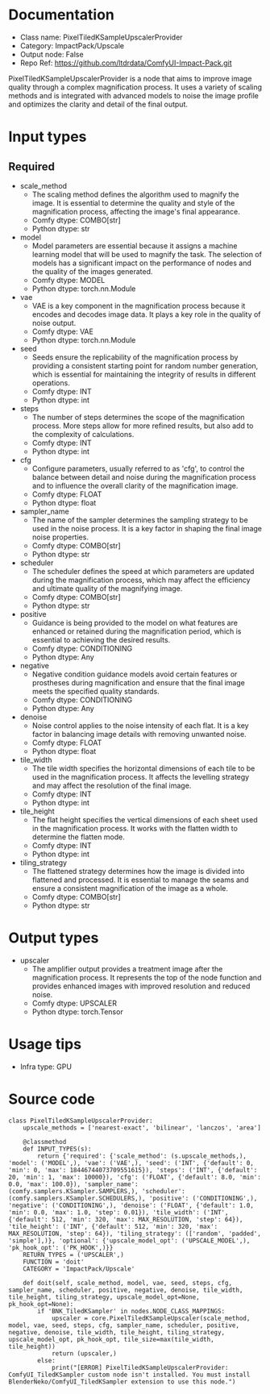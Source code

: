 # Documentation
- Class name: PixelTiledKSampleUpscalerProvider
- Category: ImpactPack/Upscale
- Output node: False
- Repo Ref: https://github.com/ltdrdata/ComfyUI-Impact-Pack.git

PixelTiledKSampleUpscalerProvider is a node that aims to improve image quality through a complex magnification process. It uses a variety of scaling methods and is integrated with advanced models to noise the image profile and optimizes the clarity and detail of the final output.

# Input types
## Required
- scale_method
    - The scaling method defines the algorithm used to magnify the image. It is essential to determine the quality and style of the magnification process, affecting the image's final appearance.
    - Comfy dtype: COMBO[str]
    - Python dtype: str
- model
    - Model parameters are essential because it assigns a machine learning model that will be used to magnify the task. The selection of models has a significant impact on the performance of nodes and the quality of the images generated.
    - Comfy dtype: MODEL
    - Python dtype: torch.nn.Module
- vae
    - VAE is a key component in the magnification process because it encodes and decodes image data. It plays a key role in the quality of noise output.
    - Comfy dtype: VAE
    - Python dtype: torch.nn.Module
- seed
    - Seeds ensure the replicability of the magnification process by providing a consistent starting point for random number generation, which is essential for maintaining the integrity of results in different operations.
    - Comfy dtype: INT
    - Python dtype: int
- steps
    - The number of steps determines the scope of the magnification process. More steps allow for more refined results, but also add to the complexity of calculations.
    - Comfy dtype: INT
    - Python dtype: int
- cfg
    - Configure parameters, usually referred to as 'cfg', to control the balance between detail and noise during the magnification process and to influence the overall clarity of the magnification image.
    - Comfy dtype: FLOAT
    - Python dtype: float
- sampler_name
    - The name of the sampler determines the sampling strategy to be used in the noise process. It is a key factor in shaping the final image noise properties.
    - Comfy dtype: COMBO[str]
    - Python dtype: str
- scheduler
    - The scheduler defines the speed at which parameters are updated during the magnification process, which may affect the efficiency and ultimate quality of the magnifying image.
    - Comfy dtype: COMBO[str]
    - Python dtype: str
- positive
    - Guidance is being provided to the model on what features are enhanced or retained during the magnification period, which is essential to achieving the desired results.
    - Comfy dtype: CONDITIONING
    - Python dtype: Any
- negative
    - Negative condition guidance models avoid certain features or prostheses during magnification and ensure that the final image meets the specified quality standards.
    - Comfy dtype: CONDITIONING
    - Python dtype: Any
- denoise
    - Noise control applies to the noise intensity of each flat. It is a key factor in balancing image details with removing unwanted noise.
    - Comfy dtype: FLOAT
    - Python dtype: float
- tile_width
    - The tile width specifies the horizontal dimensions of each tile to be used in the magnification process. It affects the levelling strategy and may affect the resolution of the final image.
    - Comfy dtype: INT
    - Python dtype: int
- tile_height
    - The flat height specifies the vertical dimensions of each sheet used in the magnification process. It works with the flatten width to determine the flatten mode.
    - Comfy dtype: INT
    - Python dtype: int
- tiling_strategy
    - The flattened strategy determines how the image is divided into flattened and processed. It is essential to manage the seams and ensure a consistent magnification of the image as a whole.
    - Comfy dtype: COMBO[str]
    - Python dtype: str

# Output types
- upscaler
    - The amplifier output provides a treatment image after the magnification process. It represents the top of the node function and provides enhanced images with improved resolution and reduced noise.
    - Comfy dtype: UPSCALER
    - Python dtype: torch.Tensor

# Usage tips
- Infra type: GPU

# Source code
```
class PixelTiledKSampleUpscalerProvider:
    upscale_methods = ['nearest-exact', 'bilinear', 'lanczos', 'area']

    @classmethod
    def INPUT_TYPES(s):
        return {'required': {'scale_method': (s.upscale_methods,), 'model': ('MODEL',), 'vae': ('VAE',), 'seed': ('INT', {'default': 0, 'min': 0, 'max': 18446744073709551615}), 'steps': ('INT', {'default': 20, 'min': 1, 'max': 10000}), 'cfg': ('FLOAT', {'default': 8.0, 'min': 0.0, 'max': 100.0}), 'sampler_name': (comfy.samplers.KSampler.SAMPLERS,), 'scheduler': (comfy.samplers.KSampler.SCHEDULERS,), 'positive': ('CONDITIONING',), 'negative': ('CONDITIONING',), 'denoise': ('FLOAT', {'default': 1.0, 'min': 0.0, 'max': 1.0, 'step': 0.01}), 'tile_width': ('INT', {'default': 512, 'min': 320, 'max': MAX_RESOLUTION, 'step': 64}), 'tile_height': ('INT', {'default': 512, 'min': 320, 'max': MAX_RESOLUTION, 'step': 64}), 'tiling_strategy': (['random', 'padded', 'simple'],)}, 'optional': {'upscale_model_opt': ('UPSCALE_MODEL',), 'pk_hook_opt': ('PK_HOOK',)}}
    RETURN_TYPES = ('UPSCALER',)
    FUNCTION = 'doit'
    CATEGORY = 'ImpactPack/Upscale'

    def doit(self, scale_method, model, vae, seed, steps, cfg, sampler_name, scheduler, positive, negative, denoise, tile_width, tile_height, tiling_strategy, upscale_model_opt=None, pk_hook_opt=None):
        if 'BNK_TiledKSampler' in nodes.NODE_CLASS_MAPPINGS:
            upscaler = core.PixelTiledKSampleUpscaler(scale_method, model, vae, seed, steps, cfg, sampler_name, scheduler, positive, negative, denoise, tile_width, tile_height, tiling_strategy, upscale_model_opt, pk_hook_opt, tile_size=max(tile_width, tile_height))
            return (upscaler,)
        else:
            print("[ERROR] PixelTiledKSampleUpscalerProvider: ComfyUI_TiledKSampler custom node isn't installed. You must install BlenderNeko/ComfyUI_TiledKSampler extension to use this node.")
```